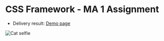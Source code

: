 # CSS Framework - MA 1 Assignment

- Delivery result: [Demo page](https://topphestmark.github.io/suphachai-hestmark-css-frameworks-ma1/)


![Cat selfie](https://www.hdwallpaper.nu/wp-content/uploads/2017/04/cat-11.jpg)